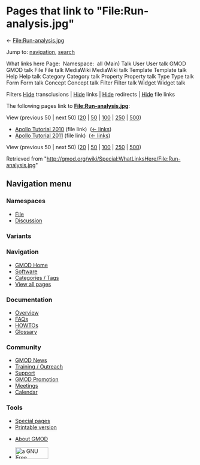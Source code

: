 <div id="mw-page-base" class="noprint">

</div>

<div id="mw-head-base" class="noprint">

</div>

<div id="content" class="mw-body" role="main">

<span id="top"></span>

<div id="mw-js-message" style="display:none;">

</div>



# <span dir="auto">Pages that link to "File:Run-analysis.jpg"</span>

<div id="bodyContent">

<div id="contentSub">

←
[File:Run-analysis.jpg](/wiki/File:Run-analysis.jpg "File:Run-analysis.jpg")

</div>

<div id="jump-to-nav" class="mw-jump">

Jump to: [navigation](#mw-navigation), [search](#p-search)

</div>

<div id="mw-content-text">

What links here Page:  Namespace:  all (Main) Talk User User talk GMOD
GMOD talk File File talk MediaWiki MediaWiki talk Template Template talk
Help Help talk Category Category talk Property Property talk Type Type
talk Form Form talk Concept Concept talk Filter Filter talk Widget
Widget talk

Filters
[Hide](/mediawiki/index.php?title=Special:WhatLinksHere/File:Run-analysis.jpg&hidetrans=1 "Special:WhatLinksHere/File:Run-analysis.jpg")
transclusions \|
[Hide](/mediawiki/index.php?title=Special:WhatLinksHere/File:Run-analysis.jpg&hidelinks=1 "Special:WhatLinksHere/File:Run-analysis.jpg")
links \|
[Hide](/mediawiki/index.php?title=Special:WhatLinksHere/File:Run-analysis.jpg&hideredirs=1 "Special:WhatLinksHere/File:Run-analysis.jpg")
redirects \|
[Hide](/mediawiki/index.php?title=Special:WhatLinksHere/File:Run-analysis.jpg&hideimages=1 "Special:WhatLinksHere/File:Run-analysis.jpg")
file links

The following pages link to
**[File:Run-analysis.jpg](/wiki/File:Run-analysis.jpg "File:Run-analysis.jpg")**:

View (previous 50 \| next 50)
([20](/mediawiki/index.php?title=Special:WhatLinksHere/File:Run-analysis.jpg&limit=20 "Special:WhatLinksHere/File:Run-analysis.jpg")
\|
[50](/mediawiki/index.php?title=Special:WhatLinksHere/File:Run-analysis.jpg&limit=50 "Special:WhatLinksHere/File:Run-analysis.jpg")
\|
[100](/mediawiki/index.php?title=Special:WhatLinksHere/File:Run-analysis.jpg&limit=100 "Special:WhatLinksHere/File:Run-analysis.jpg")
\|
[250](/mediawiki/index.php?title=Special:WhatLinksHere/File:Run-analysis.jpg&limit=250 "Special:WhatLinksHere/File:Run-analysis.jpg")
\|
[500](/mediawiki/index.php?title=Special:WhatLinksHere/File:Run-analysis.jpg&limit=500 "Special:WhatLinksHere/File:Run-analysis.jpg"))

- [Apollo Tutorial
  2010](/wiki/Apollo_Tutorial_2010 "Apollo Tutorial 2010") (file link) ‎
  <span class="mw-whatlinkshere-tools">([←
  links](/mediawiki/index.php?title=Special:WhatLinksHere&target=Apollo+Tutorial+2010 "Special:WhatLinksHere"))</span>
- [Apollo Tutorial
  2011](/wiki/Apollo_Tutorial_2011 "Apollo Tutorial 2011") (file link) ‎
  <span class="mw-whatlinkshere-tools">([←
  links](/mediawiki/index.php?title=Special:WhatLinksHere&target=Apollo+Tutorial+2011 "Special:WhatLinksHere"))</span>

View (previous 50 \| next 50)
([20](/mediawiki/index.php?title=Special:WhatLinksHere/File:Run-analysis.jpg&limit=20 "Special:WhatLinksHere/File:Run-analysis.jpg")
\|
[50](/mediawiki/index.php?title=Special:WhatLinksHere/File:Run-analysis.jpg&limit=50 "Special:WhatLinksHere/File:Run-analysis.jpg")
\|
[100](/mediawiki/index.php?title=Special:WhatLinksHere/File:Run-analysis.jpg&limit=100 "Special:WhatLinksHere/File:Run-analysis.jpg")
\|
[250](/mediawiki/index.php?title=Special:WhatLinksHere/File:Run-analysis.jpg&limit=250 "Special:WhatLinksHere/File:Run-analysis.jpg")
\|
[500](/mediawiki/index.php?title=Special:WhatLinksHere/File:Run-analysis.jpg&limit=500 "Special:WhatLinksHere/File:Run-analysis.jpg"))

</div>

<div class="printfooter">

Retrieved from
"<http://gmod.org/wiki/Special:WhatLinksHere/File:Run-analysis.jpg>"

</div>

<div id="catlinks" class="catlinks catlinks-allhidden">

</div>

<div class="visualClear">

</div>

</div>

</div>

<div id="mw-navigation">

## Navigation menu

<div id="mw-head">



<div id="left-navigation">

<div id="p-namespaces" class="vectorTabs" role="navigation"
aria-labelledby="p-namespaces-label">

### Namespaces

- <span id="ca-nstab-image"><a href="/wiki/File:Run-analysis.jpg" accesskey="c"
  title="View the file page [c]">File</a></span>
- <span id="ca-talk"><a
  href="/mediawiki/index.php?title=File_talk:Run-analysis.jpg&amp;action=edit&amp;redlink=1"
  accesskey="t"
  title="Discussion about the content page [t]">Discussion</a></span>

</div>

<div id="p-variants" class="vectorMenu emptyPortlet" role="navigation"
aria-labelledby="p-variants-label">

### 

### Variants[](#)

<div class="menu">

</div>

</div>

</div>

<div id="right-navigation">





</div>



</div>

</div>

</div>

<div id="mw-panel">

<div id="p-logo" role="banner">

<a href="/wiki/Main_Page"
style="background-image: url(http://gmod.org/images/GMOD-cogs.png);"
title="Visit the main page"></a>

</div>

<div id="p-Navigation" class="portal" role="navigation"
aria-labelledby="p-Navigation-label">

### Navigation

<div class="body">

- <span id="n-GMOD-Home">[GMOD Home](/wiki/Main_Page)</span>
- <span id="n-Software">[Software](/wiki/GMOD_Components)</span>
- <span id="n-Categories-.2F-Tags">[Categories /
  Tags](/wiki/Categories)</span>
- <span id="n-View-all-pages">[View all
  pages](/wiki/Special:AllPages)</span>

</div>

</div>

<div id="p-Documentation" class="portal" role="navigation"
aria-labelledby="p-Documentation-label">

### Documentation

<div class="body">

- <span id="n-Overview">[Overview](/wiki/Overview)</span>
- <span id="n-FAQs">[FAQs](/wiki/Category:FAQ)</span>
- <span id="n-HOWTOs">[HOWTOs](/wiki/Category:HOWTO)</span>
- <span id="n-Glossary">[Glossary](/wiki/Glossary)</span>

</div>

</div>

<div id="p-Community" class="portal" role="navigation"
aria-labelledby="p-Community-label">

### Community

<div class="body">

- <span id="n-GMOD-News">[GMOD News](/wiki/GMOD_News)</span>
- <span id="n-Training-.2F-Outreach">[Training /
  Outreach](/wiki/Training_and_Outreach)</span>
- <span id="n-Support">[Support](/wiki/Support)</span>
- <span id="n-GMOD-Promotion">[GMOD
  Promotion](/wiki/GMOD_Promotion)</span>
- <span id="n-Meetings">[Meetings](/wiki/Meetings)</span>
- <span id="n-Calendar">[Calendar](/wiki/Calendar)</span>

</div>

</div>

<div id="p-tb" class="portal" role="navigation"
aria-labelledby="p-tb-label">

### Tools

<div class="body">

- <span id="t-specialpages"><a href="/wiki/Special:SpecialPages" accesskey="q"
  title="A list of all special pages [q]">Special pages</a></span>
- <span id="t-print"><a
  href="/mediawiki/index.php?title=Special:WhatLinksHere/File:Run-analysis.jpg&amp;printable=yes"
  rel="alternate" accesskey="p"
  title="Printable version of this page [p]">Printable version</a></span>

</div>

</div>

</div>

</div>

<div id="footer" role="contentinfo">

- <span id="footer-places-about">[About
  GMOD](/wiki/GMOD:About "GMOD:About")</span>

<!-- -->

- <span id="footer-copyrightico">[<img src="http://www.gnu.org/graphics/gfdl-logo-small.png" width="88"
  height="31" alt="a GNU Free Documentation License" />](http://www.gnu.org/licenses/fdl-1.3.html)</span>




</div>
